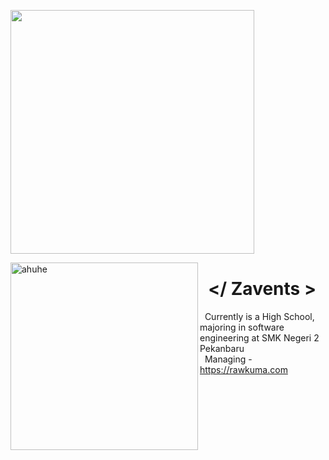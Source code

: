<a href="https://discord.com/users/zavents" target="_blank"><img src="https://cdn.discordapp.com/attachments/906608326274609152/1266768417679998996/discord.png?ex=66a65986&is=66a50806&hm=05768264a1ad20eb15faebc157bf4ad34d368afdc39f8d17ef2fd37759a6f742&" align="center" width="390"></a>

<p float="left">
  <img src="https://cdn.kumacdn.club/wp-content/uploads/images/test-bro//embed.gif" alt="ahuhe" height=300 align="left">
  
  <!-- Info -->
  <p float="left">
    <h1>&nbsp; &lt;/ Zavents &gt; </h1>
   &nbsp; Currently is a High School, majoring in software engineering at SMK Negeri 2 Pekanbaru <br/>
   &nbsp; Managing - <a href="https://rawkuma.com" target="_blank"> https://rawkuma.com </a>
  </p>
